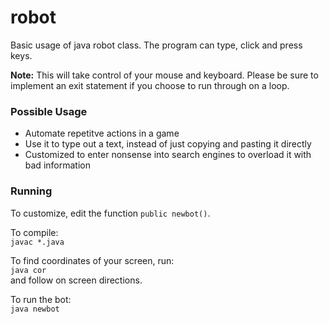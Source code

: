 # robot
Basic usage of java robot class. The program can type, click and press keys.

**Note:** This will take control of your mouse and keyboard. Please be sure to implement an exit statement if you choose to run through on a loop.

### Possible Usage
 - Automate repetitve actions in a game
 - Use it to type out a text, instead of just copying and pasting it directly
 - Customized to enter nonsense into search engines to overload it with bad information

### Running
   
To customize, edit the function ```public newbot()```.   
   
To compile:   
```javac *.java``` 

To find coordinates of your screen, run:   
```java cor```   
and follow on screen directions.

To run the bot:   
``` java newbot ```  
